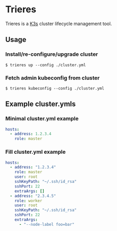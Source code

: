 # Trieres

Trieres is a [K3s](https://github.com/rancher/k3s) cluster lifecycle management tool.

## Usage


### Install/re-configure/upgrade cluster

```
$ trieres up --config ./cluster.yml
```

### Fetch admin kubeconfig from cluster

```
$ trieres kubeconfig --config ./cluster.yml
```

## Example cluster.ymls

### Minimal cluster.yml example

```yaml
hosts:
  - address: 1.2.3.4
    role: master
```

### Fill cluster.yml example

```yaml
hosts:
  - address: "1.2.3.4"
    role: master
    user: root
    sshKeyPath: "~/.ssh/id_rsa"
    sshPort: 22
    extraArgs: []
  - address: "2.3.4.5"
    role: worker
    user: root
    sshKeyPath: "~/.ssh/id_rsa"
    sshPort: 22
    extraArgs:
      - "--node-label foo=bar"
```
